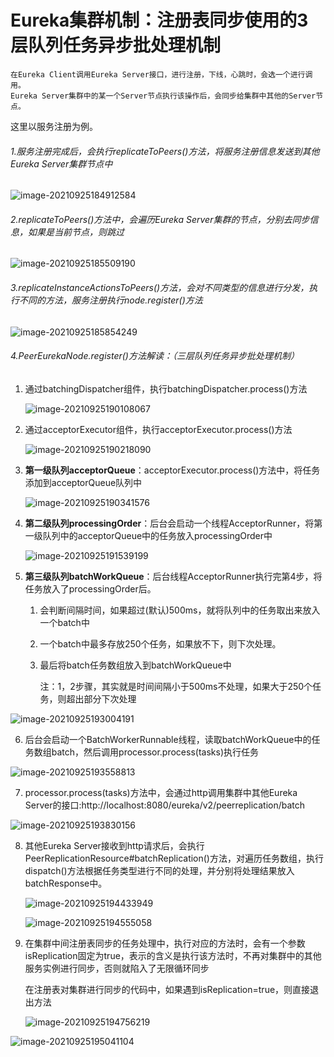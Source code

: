 # Eureka集群机制：注册表同步使用的3层队列任务异步批处理机制

```
在Eureka Client调用Eureka Server接口，进行注册，下线，心跳时，会选一个进行调用。
Eureka Server集群中的某一个Server节点执行该操作后，会同步给集群中其他的Server节点。
```

这里以服务注册为例。

###### 1.服务注册完成后，会执行replicateToPeers()方法，将服务注册信息发送到其他Eureka Server集群节点中

![image-20210925184912584](14-Eureka集群机制：注册表同步使用的3层队列任务异步批处理机制.assets/image-20210925184912584.png)

###### 2.replicateToPeers()方法中，会遍历Eureka Server集群的节点，分别去同步信息，如果是当前节点，则跳过

![image-20210925185509190](14-Eureka集群机制：注册表同步使用的3层队列任务异步批处理机制.assets/image-20210925185509190.png)

###### 3.replicateInstanceActionsToPeers()方法，会对不同类型的信息进行分发，执行不同的方法，服务注册执行node.register()方法

![image-20210925185854249](14-Eureka集群机制：注册表同步使用的3层队列任务异步批处理机制.assets/image-20210925185854249.png)

###### 4.PeerEurekaNode.register()方法解读：（三层队列任务异步批处理机制）

1. 通过batchingDispatcher组件，执行batchingDispatcher.process()方法

   ![image-20210925190108067](14-Eureka集群机制：注册表同步使用的3层队列任务异步批处理机制.assets/image-20210925190108067.png)

2. 通过acceptorExecutor组件，执行acceptorExecutor.process()方法

   ![image-20210925190218090](14-Eureka集群机制：注册表同步使用的3层队列任务异步批处理机制.assets/image-20210925190218090.png)

3. **第一级队列acceptorQueue**：acceptorExecutor.process()方法中，将任务添加到acceptorQueue队列中

   ![image-20210925190341576](14-Eureka集群机制：注册表同步使用的3层队列任务异步批处理机制.assets/image-20210925190341576.png)

4. **第二级队列processingOrder**：后台会启动一个线程AcceptorRunner，将第一级队列中的acceptorQueue中的任务放入processingOrder中

   ![image-20210925191539199](14-Eureka集群机制：注册表同步使用的3层队列任务异步批处理机制.assets/image-20210925191539199.png)

5. **第三级队列batchWorkQueue**：后台线程AcceptorRunner执行完第4步，将任务放入了processingOrder后。

   1. 会判断间隔时间，如果超过(默认)500ms，就将队列中的任务取出来放入一个batch中

   2. 一个batch中最多存放250个任务，如果放不下，则下次处理。

   3. 最后将batch任务数组放入到batchWorkQueue中

      注：1，2步骤，其实就是时间间隔小于500ms不处理，如果大于250个任务，则超出部分下次处理

![image-20210925193004191](14-Eureka集群机制：注册表同步使用的3层队列任务异步批处理机制.assets/image-20210925193004191.png)

6. 后台会启动一个BatchWorkerRunnable线程，读取batchWorkQueue中的任务数组batch，然后调用processor.process(tasks)执行任务

![image-20210925193558813](14-Eureka集群机制：注册表同步使用的3层队列任务异步批处理机制.assets/image-20210925193558813.png)

7. processor.process(tasks)方法中，会通过http调用集群中其他Eureka Server的接口:http://localhost:8080/eureka/v2/peerreplication/batch

![image-20210925193830156](14-Eureka集群机制：注册表同步使用的3层队列任务异步批处理机制.assets/image-20210925193830156.png)

8. 其他Eureka Server接收到http请求后，会执行PeerReplicationResource#batchReplication()方法，对遍历任务数组，执行dispatch()方法根据任务类型进行不同的处理，并分别将处理结果放入batchResponse中。

   ![image-20210925194433949](14-Eureka集群机制：注册表同步使用的3层队列任务异步批处理机制.assets/image-20210925194433949.png)

   

   ![image-20210925194555058](14-Eureka集群机制：注册表同步使用的3层队列任务异步批处理机制.assets/image-20210925194555058.png)

9. 在集群中间注册表同步的任务处理中，执行对应的方法时，会有一个参数isReplication固定为true，表示的含义是执行该方法时，不再对集群中的其他服务实例进行同步，否则就陷入了无限循环同步

   在注册表对集群进行同步的代码中，如果遇到isReplication=true，则直接退出方法

   ![image-20210925194756219](14-Eureka集群机制：注册表同步使用的3层队列任务异步批处理机制.assets/image-20210925194756219.png)

   

![image-20210925195041104](14-Eureka集群机制：注册表同步使用的3层队列任务异步批处理机制.assets/image-20210925195041104.png)

